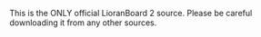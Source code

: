 This is the ONLY official LioranBoard 2 source. Please be careful downloading it from any other sources.